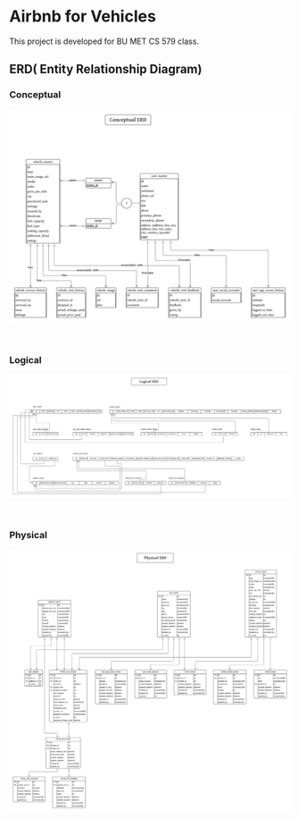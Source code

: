 # Airbnb for Vehicles

This project is developed for BU MET CS 579 class.

## ERD( Entity Relationship Diagram)

### Conceptual
![conceptual_erd](erd/airbnb_for_car_data_models%20-%20conceptual.png)

<br/>

### Logical 
![logical_erd](erd/airbnb_for_car_data_models%20-%20logical.png)

<br/>

### Physical
![physical_erd](erd/airbnb_for_car_data_models%20-%20Physical.png)
